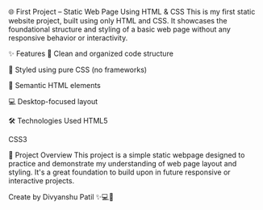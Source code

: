 🌐 First Project – Static Web Page Using HTML & CSS
This is my first static website project, built using only HTML and CSS. It showcases the foundational structure and styling of a basic web page without any responsive behavior or interactivity.

✨ Features
🧱 Clean and organized code structure

🎨 Styled using pure CSS (no frameworks)

📄 Semantic HTML elements

💻 Desktop-focused layout

🛠️ Technologies Used
HTML5

CSS3

📂 Project Overview
This project is a simple static webpage designed to practice and demonstrate my understanding of web page layout and styling. It's a great foundation to build upon in future responsive or interactive projects.

Create by Divyanshu Patil ✨💻🚀